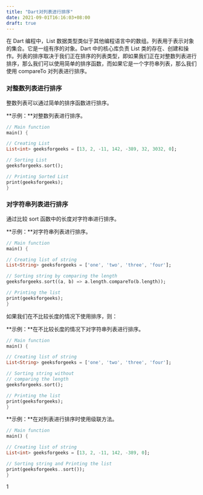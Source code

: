 ```yaml
---
title: "Dart对列表进行排序"
date: 2021-09-01T16:16:03+08:00
draft: true
---
```


在 Dart 编程中，List 数据类型类似于其他编程语言中的数组。列表用于表示对象的集合。它是一组有序的对象。Dart 中的核心库负责 List 类的存在、创建和操作。列表的排序取决于我们正在排序的列表类型，即如果我们正在对整数列表进行排序，那么我们可以使用简单的排序函数，而如果它是一个字符串列表，那么我们使用 compareTo 对列表进行排序。

### 对整数列表进行排序

整数列表可以通过简单的排序函数进行排序。

**示例：**对整数列表进行排序。

```dart
// Main function
main() {

// Creating List
List<int> geeksforgeeks = [13, 2, -11, 142, -389, 32, 3032, 0];

// Sorting List
geeksforgeeks.sort();

// Printing Sorted List
print(geeksforgeeks);
}

```

### 对字符串列表进行排序

通过比较 sort 函数中的长度对字符串进行排序。

**示例：**对字符串列表进行排序。

```dart
// Main function
main() {

// Creating list of string
List<String> geeksforgeeks = ['one', 'two', 'three', 'four'];

// Sorting string by comparing the length
geeksforgeeks.sort((a, b) => a.length.compareTo(b.length));

// Printing the list
print(geeksforgeeks);
}

```

如果我们在不比较长度的情况下使用排序，则：

**示例：**在不比较长度的情况下对字符串列表进行排序。

```dart
// Main function
main() {

// Creating list of string
List<String> geeksforgeeks = ['one', 'two', 'three', 'four'];

// Sorting string without
// comparing the length
geeksforgeeks.sort();

// Printing the list
print(geeksforgeeks);
}

```

**示例：**在对列表进行排序时使用级联方法。

```dart
// Main function
main() {

// Creating list of string
List<int> geeksforgeeks = [13, 2, -11, 142, -389, 0];

// Sorting string and Printing the list
print(geeksforgeeks..sort());
}

```

1
